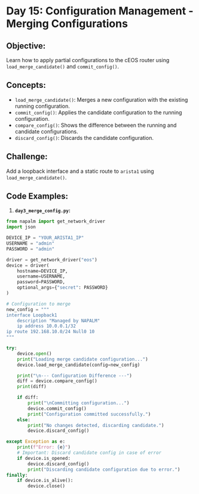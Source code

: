 
# **Day 15: Configuration Management - Merging Configurations**

## **Objective:** 
Learn how to apply partial configurations to the cEOS router using `load_merge_candidate()` and `commit_config()`.

## **Concepts:**

  * `load_merge_candidate()`: Merges a new configuration with the existing running configuration.
  * `commit_config()`: Applies the candidate configuration to the running configuration.
  * `compare_config()`: Shows the difference between the running and candidate configurations.
  * `discard_config()`: Discards the candidate configuration.

## **Challenge:** 
Add a loopback interface and a static route to `arista1` using `load_merge_candidate()`.

## **Code Examples:**

1.  **`day3_merge_config.py`:**
```python
from napalm import get_network_driver
import json

DEVICE_IP = "YOUR_ARISTA1_IP"
USERNAME = "admin"
PASSWORD = "admin"

driver = get_network_driver("eos")
device = driver(
    hostname=DEVICE_IP,
    username=USERNAME,
    password=PASSWORD,
    optional_args={"secret": PASSWORD}
)

# Configuration to merge
new_config = """
interface Loopback1
    description "Managed by NAPALM"
    ip address 10.0.0.1/32
ip route 192.168.10.0/24 Null0 10
"""

try:
    device.open()
    print("Loading merge candidate configuration...")
    device.load_merge_candidate(config=new_config)

    print("\n--- Configuration Difference ---")
    diff = device.compare_config()
    print(diff)

    if diff:
        print("\nCommitting configuration...")
        device.commit_config()
        print("Configuration committed successfully.")
    else:
        print("No changes detected, discarding candidate.")
        device.discard_config()

except Exception as e:
    print(f"Error: {e}")
    # Important: Discard candidate config in case of error
    if device.is_opened:
        device.discard_config()
        print("Discarding candidate configuration due to error.")
finally:
    if device.is_alive():
        device.close()
```
